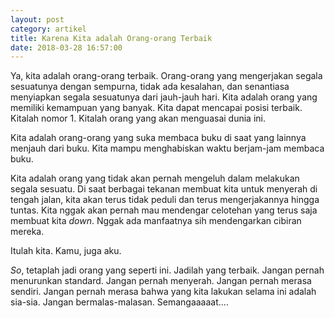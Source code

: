 ```yaml
---
layout: post
category: artikel
title: Karena Kita adalah Orang-orang Terbaik
date: 2018-03-28 16:57:00
---
```


Ya, kita adalah orang-orang terbaik. Orang-orang yang mengerjakan segala sesuatunya dengan sempurna, tidak ada kesalahan, dan senantiasa menyiapkan segala sesuatunya dari jauh-jauh hari. Kita adalah orang yang memiliki kemampuan yang banyak. Kita dapat mencapai posisi terbaik. Kitalah nomor 1. Kitalah orang yang akan menguasai dunia ini.

Kita adalah orang-orang yang suka membaca buku di saat yang lainnya menjauh dari buku. Kita mampu menghabiskan waktu berjam-jam membaca buku. 

Kita adalah orang yang tidak akan pernah mengeluh dalam melakukan segala sesuatu. Di saat berbagai tekanan membuat kita untuk menyerah di tengah jalan, kita akan terus tidak peduli dan terus mengerjakannya hingga tuntas. Kita nggak akan pernah mau mendengar celotehan yang terus saja membuat kita _down_. Nggak ada manfaatnya sih mendengarkan cibiran mereka.

Itulah kita. Kamu, juga aku.

_So_, tetaplah jadi orang yang seperti ini. Jadilah yang terbaik. Jangan pernah menurunkan standard. Jangan pernah menyerah. Jangan pernah merasa sendiri. Jangan pernah merasa bahwa yang kita lakukan selama ini adalah sia-sia. Jangan bermalas-malasan. Semangaaaaat....